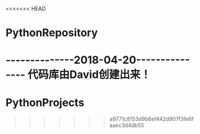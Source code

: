 <<<<<<< HEAD
# PythonRepository
--------------2018-04-20---------------
代码库由David创建出来！
=======
# PythonProjects
>>>>>>> a9771c8153d9b6ef442d907f3fe6faaec3d4db55
